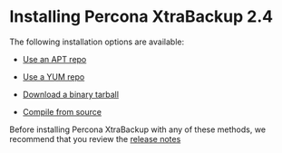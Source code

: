 # Installing Percona XtraBackup 2.4

The following installation options are available:

* [Use an APT repo](apt_repo.md)

* [Use a YUM repo](yum_repo.md)

* [Download a binary tarball](binary-tarball.md)

* [Compile from source](compiling_xtrabackup.md)

Before installing Percona XtraBackup with any of these methods, we recommend that you review the [release notes](../release-notes.md)